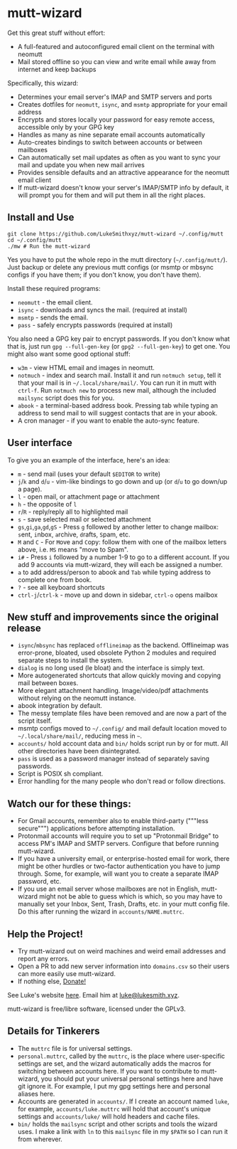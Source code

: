 # mutt-wizard

Get this great stuff without effort:

- A full-featured and autoconfigured email client on the terminal with neomutt
- Mail stored offline so you can view and write email while away from internet and keep backups

Specifically, this wizard:

- Determines your email server's IMAP and SMTP servers and ports
- Creates dotfiles for `neomutt`, `isync`, and `msmtp` appropriate for your email address
- Encrypts and stores locally your password for easy remote access, accessible only by your GPG key
- Handles as many as nine separate email accounts automatically
- Auto-creates bindings to switch between accounts or between mailboxes
- Can automatically set mail updates as often as you want to sync your mail and update you when new mail arrives
- Provides sensible defaults and an attractive appearance for the neomutt email client
- If mutt-wizard doesn't know your server's IMAP/SMTP info by default, it will prompt you for them and will put them in all the right places.

## Install and Use

```
git clone https://github.com/LukeSmithxyz/mutt-wizard ~/.config/mutt
cd ~/.config/mutt
./mw # Run the mutt-wizard
```

Yes you have to put the whole repo in the mutt directory (`~/.config/mutt/`).
Just backup or delete any previous mutt configs (or msmtp or mbsync configs if you have them; if you don't know, you don't have them).

Install these required programs:

- `neomutt` - the email client.
- `isync` - downloads and syncs the mail. (required at install)
- `msmtp` - sends the email.
- `pass` - safely encrypts passwords (required at install)

You also need a GPG key pair to encrypt passwords.
If you don't know what that is, just run `gpg --full-gen-key` (or `gpg2 --full-gen-key`) to get one.
You might also want some good optional stuff:

- `w3m` - view HTML email and images in neomutt.
- `notmuch` - index and search mail. Install it and run `notmuch setup`, tell it that your mail is in `~/.local/share/mail/`. You can run it in mutt with `ctrl-f`. Run `notmuch new` to process new mail, although the included `mailsync` script does this for you.
- `abook` - a terminal-based address book. Pressing tab while typing an address to send mail to will suggest contacts that are in your abook.
- A cron manager - if you want to enable the auto-sync feature.

## User interface

To give you an example of the interface, here's an idea:

- `m` - send mail (uses your default `$EDITOR` to write)
- `j`/`k` and `d`/`u` - vim-like bindings to go down and up (or `d`/`u` to go down/up a page).
- `l` - open mail, or attachment page or attachment
- `h` - the opposite of `l`
- `r`/`R` - reply/reply all to highlighted mail
- `s` - save selected mail or selected attachment
- `gs`,`gi`,`ga`,`gd`,`gS` - Press `g` followed by another letter to change mailbox: `s`ent, `i`nbox, `a`rchive, `d`rafts, `S`pam, etc.
- `M` and `C` - For `M`ove and `C`opy: follow them with one of the mailbox letters above, i.e. `MS` means "move to Spam".
- `i#` - Press `i` followed by a number 1-9 to go to a different account. If you add 9 accounts via mutt-wizard, they will each be assigned a number.
- `a` to add address/person to abook and `Tab` while typing address to complete one from book.
- `?` - see all keyboard shortcuts
- `ctrl-j`/`ctrl-k` - move up and down in sidebar, `ctrl-o` opens mailbox

## New stuff and improvements since the original release

- `isync`/`mbsync` has replaced `offlineimap` as the backend. Offlineimap was error-prone, bloated, used obsolete Python 2 modules and required separate steps to install the system.
- `dialog` is no long used (le bloat) and the interface is simply text.
- More autogenerated shortcuts that allow quickly moving and copying mail between boxes.
- More elegant attachment handling. Image/video/pdf attachments without relying on the neomutt instance.
- abook integration by default.
- The messy template files have been removed and are now a part of the script itself.
- msmtp configs moved to `~/.config/` and mail default location moved to `~/.local/share/mail/`, reducing mess in `~`.
- `accounts/` hold account data and `bin/` holds script run by or for mutt. All other directories have been disintegrated.
- `pass` is used as a password manager instead of separately saving passwords.
- Script is POSIX sh compliant.
- Error handling for the many people who don't read or follow directions.

## Watch our for these things:

- For Gmail accounts, remember also to enable third-party ("""less secure""") applications before attempting installation.
- Protonmail accounts will require you to set up "Protonmail Bridge" to access PM's IMAP and SMTP servers. Configure that before running mutt-wizard.
- If you have a university email, or enterprise-hosted email for work, there might be other hurdles or two-factor authentication you have to jump through. Some, for example, will want you to create a separate IMAP password, etc.
- If you use an email server whose mailboxes are not in English, mutt-wizard might not be able to guess which is which, so you may have to manually set your Inbox, Sent, Trash, Drafts, etc. in your mutt config file. Do this after running the wizard in `accounts/NAME.muttrc`.

## Help the Project!

- Try mutt-wizard out on weird machines and weird email addresses and report any errors.
- Open a PR to add new server information into `domains.csv` so their users can more easily use mutt-wizard.
- If nothing else, [Donate!](https://paypal.me/LukeMSmith)

See Luke's website [here](https://lukesmith.xyz). Email him at [luke@lukesmith.xyz](mailto:luke@lukesmith.xyz).

mutt-wizard is free/libre software, licensed under the GPLv3.

## Details for Tinkerers

- The `muttrc` file is for universal settings.
- `personal.muttrc`, called by the `muttrc`, is the place where user-specific settings are set, and the wizard automatically adds the macros for switching between accounts here. If you want to contribute to mutt-wizard, you should put your universal personal settings here and have git ignore it. For example, I put my gpg settings here and personal aliases here.
- Accounts are generated in `accounts/`. If I create an account named `luke`, for example, `accounts/luke.muttrc` will hold that account's unique settings and `accounts/luke/` will hold headers and cache files.
- `bin/` holds the `mailsync` script and other scripts and tools the wizard uses. I make a link with `ln` to this `mailsync` file in my `$PATH` so I can run it from wherever.
